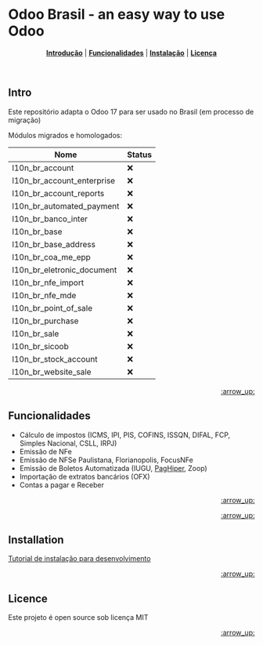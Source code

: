 Odoo Brasil - an easy way to use Odoo
============================================

<p align="center">
<b><a href="#intro">Introdução</a></b>
|
<b><a href="#funcionalidades">Funcionalidades</a></b>
|
<b><a href="#installation">Instalação</a></b>
|
<b><a href="#licence">Licença</a></b>
</p>

<br>

## Intro

Este repositório adapta o Odoo 17 para ser usado no Brasil (em processo de migração)

Módulos migrados e homologados:

| Nome| Status |
|-------------|-----------|
| l10n_br_account | :x: |
| l10n_br_account_enterprise | :x: |
| l10n_br_account_reports | :x: |
| l10n_br_automated_payment | :x: |
| l10n_br_banco_inter | :x: |
| l10n_br_base | :x: |
| l10n_br_base_address | :x: |
| l10n_br_coa_me_epp | :x: |
| l10n_br_eletronic_document | :x: |
| l10n_br_nfe_import | :x: |
| l10n_br_nfe_mde | :x: |
| l10n_br_point_of_sale | :x: |
| l10n_br_purchase | :x: |
| l10n_br_sale | :x: |
| l10n_br_sicoob | :x: |
| l10n_br_stock_account | :x: |
| l10n_br_website_sale | :x: |

<p align="right"><a href="#top">:arrow_up:</a></p>

## Funcionalidades

* Cálculo de impostos (ICMS, IPI, PIS, COFINS, ISSQN, DIFAL, FCP, Simples Nacional, CSLL, IRPJ)
* Emissão de NFe
* Emissão de NFSe Paulistana, Florianopolis, FocusNFe
* Emissão de Boletos Automatizada (IUGU, [PagHiper](https://github.com/Code-137/odoo-apps), Zoop)
* Importação de extratos bancários (OFX)
* Contas a pagar e Receber

<p align="right"><a href="#top">:arrow_up:</a></p>


<p align="right"><a href="#top">:arrow_up:</a></p>

## Installation

<a href="https://github.com/Trust-Code/Tutorial-Instalacao">Tutorial de instalação para desenvolvimento</a>

<p align="right"><a href="#top">:arrow_up:</a></p>


## Licence

Este projeto é open source sob licença MIT

<p align="right"><a href="#top">:arrow_up:</a></p>

